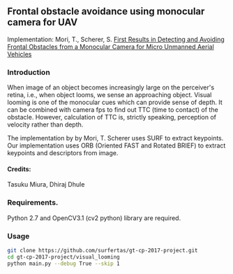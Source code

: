 ## Frontal obstacle avoidance using monocular camera for UAV

Implementation: Mori, T., Scherer, S. [First Results in Detecting and Avoiding Frontal Obstacles from
a Monocular Camera for Micro Unmanned Aerial
Vehicles](https://www-preview.ri.cmu.edu/pub_files/2013/5/monocularObstacleAvoidance.pdf)

### Introduction
When image of an object becomes increasingly large on the perceiver's retina, i.e., when object looms, we sense an approaching object. Visual looming is one of the monocular cues which can provide sense of depth. It can be combined with camera fps to find out TTC (time to contact) of the obstacle. However, calculation of TTC is, strictly speaking, perception of velocity rather than depth.

The implementation by by Mori, T. Scherer uses SURF to extract keypoints. Our implementation uses ORB (Oriented FAST and Rotated BRIEF) to extract keypoints and descriptors from image. 

#### Credits: 
Tasuku Miura, Dhiraj Dhule

### Requirements.
Python 2.7 and OpenCV3.1 (cv2 python) library are required.

### Usage
```bash
git clone https://github.com/surfertas/gt-cp-2017-project.git
cd gt-cp-2017-project/visual_looming
python main.py --debug True --skip 1
```
